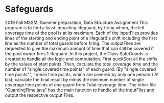 # Safeguards
2019 Fall MSSM, Summer preparation, Data Structure Assignment
This program is to find a least impacting lifeguard, by firing whom, the left coverage time of the pool is at its maximum.
Each of the inputFiles provides lines of the starting and ending point of a lifeguard's shift including the first line as the number of total guards before firing.
The outputFiles are requested to give the maximum amount of time that can still be covered if the pool owner fires 1 lifeguard.
In this project, the Class SafeGuards is created to handle all the logic and computation. First quickSort all the shifts by the values of start points. Then, caculate the total coverage time and the number of "single covered time points" of each guard. (By "single covered time points"", I mean time points, which are covered by only one person.) At last, caculate the final result by minus the minimum number of single coverage time points of one guard from Total coverage time.
The other file "GuardingTime.java" has the main function to handle all the inputFiles and output the respective output Files.
